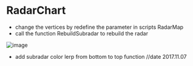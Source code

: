 # RadarChart

- change the vertices by redefine the parameter in scripts RadarMap
- call the function RebuildSubradar to rebuild the radar

![image](https://github.com/Zhuangdum/RadarMap/blob/master/RadarMap.png)

- add subradar color lerp from bottom to top function //date 2017.11.07
